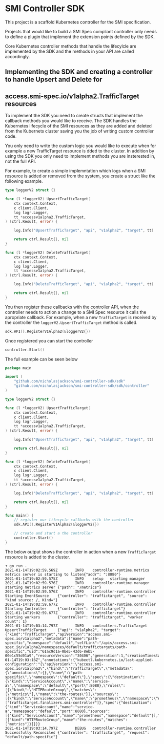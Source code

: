 # SMI Controller SDK

This project is a scaffold Kubernetes controller for the SMI specification.

Projects that would like to build a SMI Spec compliant controller only needs to 
define a plugin that implement the extension points defined by the SDK. 

Core Kubernetes controller methods that handle the lifecylcle are implemented by the SDK and 
the methods in your API are called accordingly.

## Implementing the SDK and creating a controller to handle Upsert and Delete for 
## access.smi-spec.io/v1alpha2.TrafficTarget resources

To implement the SDK you need to create structs that implement the callback methods you would
like to receive. The SDK handles the Kubernetes lifecycle of the SMI resources as they are added 
and deleted from the Kubernets cluster saving you the job of writing custom controller code.

You only need to write the custom logic you would like to execute when for example a new TrafficTarget
resource is dded to the cluster. In addition by using the SDK you only need to implement methods you
are insterested in, not the full API.

For example, to create a simple implemntation which logs when a SMI resource is added or removed from
the system, you create a struct like the following example.

```go
type loggerV2 struct {}

func (l *loggerV2) UpsertTrafficTarget(
	ctx context.Context,
	c client.Client,
	log logr.Logger,
	tt *accessv1alpha2.TrafficTarget,
) (ctrl.Result, error) {

	log.Info("UpsertTrafficTarget", "api", "v1alpha2", "target", tt)

	return ctrl.Result{}, nil
}

func (l *loggerV2) DeleteTrafficTarget(
	ctx context.Context,
	c client.Client,
	log logr.Logger,
	tt *accessv1alpha2.TrafficTarget,
) (ctrl.Result, error) {

	log.Info("DeleteTrafficTarget", "api", "v1alpha2", "target", tt)

	return ctrl.Result{}, nil
}
```

You then register these callbacks with the controller API, when the controller needs to action a change 
to a SMI Spec resource it calls the apropriate callback. For example, when a new `TrafficTarget` is 
received by the controller the `loggerV2.UpsertTrafficTarget` method is called.

```go
sdk.API().RegisterV1Alpha2(&loggerV2{})
```

Once registered you can start the controller

```go
controller.Start()
```

The full example can be seen below

```go
package main

import (
	"github.com/nicholasjackson/smi-controller-sdk/sdk"
	"github.com/nicholasjackson/smi-controller-sdk/sdk/controller"
)

type loggerV2 struct {}

func (l *loggerV2) UpsertTrafficTarget(
	ctx context.Context,
	c client.Client,
	log logr.Logger,
	tt *accessv1alpha2.TrafficTarget,
) (ctrl.Result, error) {

	log.Info("UpsertTrafficTarget", "api", "v1alpha2", "target", tt)

	return ctrl.Result{}, nil
}

func (l *loggerV2) DeleteTrafficTarget(
	ctx context.Context,
	c client.Client,
	log logr.Logger,
	tt *accessv1alpha2.TrafficTarget,
) (ctrl.Result, error) {

	log.Info("DeleteTrafficTarget", "api", "v1alpha2", "target", tt)

	return ctrl.Result{}, nil
}

func main() {
	// register our lifecycle callbacks with the controller
	sdk.API().RegisterV1Alpha2(&loggerV2{})

	// create and start a the controller
	controller.Start()
}
```

The below output shows the controller in action when a new `TrafficTarget` resource is added to the cluster.

```shell
➜ go run .
2021-01-14T19:02:59.569Z        INFO    controller-runtime.metrics      metrics server is starting to listen{"addr": ":8080"}
2021-01-14T19:02:59.575Z        INFO    setup   starting manager
2021-01-14T19:02:59.576Z        INFO    controller-runtime.manager      starting metrics server {"path": "/metrics"}
2021-01-14T19:02:59.576Z        INFO    controller-runtime.controller   Starting EventSource    {"controller": "traffictarget", "source": "kind source: /, Kind="}
2021-01-14T19:02:59.677Z        INFO    controller-runtime.controller   Starting Controller     {"controller": "traffictarget"}
2021-01-14T19:02:59.677Z        INFO    controller-runtime.controller   Starting workers        {"controller": "traffictarget", "worker count": 1}
2021-01-14T19:03:14.797Z        INFO    controllers.TrafficTarget       UpsertTrafficTarget     {"api": "v1alpha2", "target": {"kind":"TrafficTarget","apiVersion":"access.smi-spec.io/v1alpha2","metadata":{"name":"path-specific","namespace":"default","selfLink":"/apis/access.smi-spec.io/v1alpha2/namespaces/default/traffictargets/path-specific","uid":"61ac9d1a-0be5-43d6-8eb5-00e1c55d01a9","resourceVersion":"30406","generation":1,"creationTimestamp":"2021-01-14T19:03:16Z","annotations":{"kubectl.kubernetes.io/last-applied-configuration":"{\"apiVersion\":\"access.smi-spec.io/v1alpha2\",\"kind\":\"TrafficTarget\",\"metadata\":{\"annotations\":{},\"name\":\"path-specific\",\"namespace\":\"default\"},\"spec\":{\"destination\":{\"kind\":\"ServiceAccount\",\"name\":\"service-a\",\"namespace\":\"default\",\"port\":8080},\"rules\":[{\"kind\":\"HTTPRouteGroup\",\"matches\":[\"metrics\"],\"name\":\"the-routes\"}],\"sources\":[{\"kind\":\"ServiceAccount\",\"name\":\"prometheus\",\"namespace\":\"default\"}]}}\n"},"finalizers":["traffictarget.finalizers.smi-controller"]},"spec":{"destination":{"kind":"ServiceAccount","name":"service-a","namespace":"default","port":8080},"sources":[{"kind":"ServiceAccount","name":"prometheus","namespace":"default"}],"rules":[{"kind":"HTTPRouteGroup","name":"the-routes","matches":["metrics"]}]}}}
2021-01-14T19:03:14.797Z        DEBUG   controller-runtime.controller   Successfully Reconciled {"controller": "traffictarget", "request": "default/path-specific"}
```

